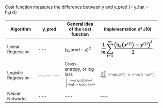 Cost function measures the difference between y and y_pred (= y_hat = h<sub>θ</sub>(x))

Algorithm | y_pred | General idea of the cost function | Implementation of J(θ)
--- | --- | --- | ---
Linear Regression | --- | (y_pred - y)<sup>2</sup> | <img src="./images/cost_function_linear_regression.png" width="180px">
Logistic Regression | <img src="./images/y_hat_logistic_function.png" width="150px"> | Cross-entropy, or log loss<br/><img src="./images/cost_function_logistic_regression_idea.png" width="200px"> | <img src="./images/cost_function_logistic_regression_implementation.png" width="400px">
Neural Networks | --- | --- | ---

